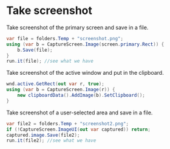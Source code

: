 # Take screenshot
Take screenshot of the primary screen and save in a file.

```csharp
var file = folders.Temp + "screenshot.png";
using (var b = CaptureScreen.Image(screen.primary.Rect)) {
	b.Save(file);
}
run.it(file); //see what we have
```

Take screenshot of the active window and put in the clipboard.

```csharp
wnd.active.GetRect(out var r, true);
using (var b = CaptureScreen.Image(r)) {
	new clipboardData().AddImage(b).SetClipboard();
}
```

Take screenshot of a user-selected area and save in a file.

```csharp
var file2 = folders.Temp + "screenshot2.png";
if (!CaptureScreen.ImageUI(out var captured)) return;
captured.image.Save(file2);
run.it(file2); //see what we have
```

